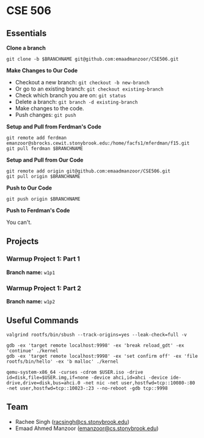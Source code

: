 # CSE 506

## Essentials

**Clone a branch**

`git clone -b $BRANCHNAME git@github.com:emaadmanzoor/CSE506.git`

**Make Changes to Our Code**

   * Checkout a new branch: `git checkout -b new-branch`
   * Or go to an existing branch: `git checkout existing-branch`
   * Check which branch you are on: `git status`
   * Delete a branch: `git branch -d existing-branch`
   * Make changes to the code.
   * Push changes: `git push`

**Setup and Pull from Ferdman's Code**

```
git remote add ferdman emanzoor@sbrocks.cewit.stonybrook.edu:/home/facfs1/mferdman/f15.git
git pull ferdman $BRANCHNAME
```

**Setup and Pull from Our Code**

```
git remote add origin git@github.com:emaadmanzoor/CSE506.git
git pull origin $BRANCHNAME
```

**Push to Our Code**

`git push origin $BRANCHNAME`

**Push to Ferdman's Code**

You can't.

## Projects

### Warmup Project 1: Part 1

**Branch name:** `w1p1`

### Warmup Project 1: Part 2

**Branch name:** `w1p2`

## Useful Commands

```
valgrind rootfs/bin/sbush --track-origins=yes --leak-check=full -v
```

```
gdb -ex 'target remote localhost:9998' -ex 'break reload_gdt' -ex 'continue' ./kernel
gdb -ex 'target remote localhost:9998' -ex 'set confirm off' -ex 'file rootfs/bin/hello' -ex 'b malloc' ./kernel
```

```
qemu-system-x86_64 -curses -cdrom $USER.iso -drive id=disk,file=$USER.img,if=none -device ahci,id=ahci -device ide-drive,drive=disk,bus=ahci.0 -net nic -net user,hostfwd=tcp::10080-:80 -net user,hostfwd=tcp::10023-:23 --no-reboot -gdb tcp::9998
```

## Team

   * Rachee Singh (racsingh@cs.stonybrook.edu)
   * Emaad Ahmed Manzoor (emanzoor@cs.stonybrook.edu)
